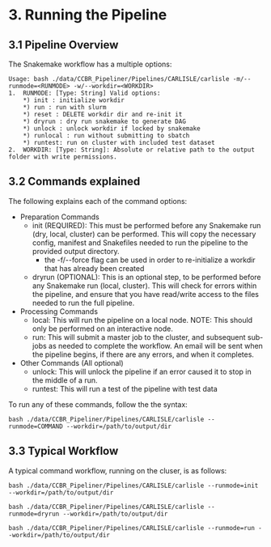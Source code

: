 # 3. Running the Pipeline

## 3.1 Pipeline Overview
The Snakemake workflow has a multiple options:
```
Usage: bash ./data/CCBR_Pipeliner/Pipelines/CARLISLE/carlisle -m/--runmode=<RUNMODE> -w/--workdir=<WORKDIR>
1.  RUNMODE: [Type: String] Valid options:
    *) init : initialize workdir
    *) run : run with slurm
    *) reset : DELETE workdir dir and re-init it
    *) dryrun : dry run snakemake to generate DAG
    *) unlock : unlock workdir if locked by snakemake
    *) runlocal : run without submitting to sbatch
    *) runtest: run on cluster with included test dataset
2.  WORKDIR: [Type: String]: Absolute or relative path to the output folder with write permissions.
```

## 3.2 Commands explained
The following explains each of the command options:

- Preparation Commands
    - init (REQUIRED): This must be performed before any Snakemake run (dry, local, cluster) can be performed. This will copy the necessary config, manifest and Snakefiles needed to run the pipeline to the provided output directory.
        - the -f/--force flag can be used in order to re-initialize a workdir that has already been created 
    - dryrun (OPTIONAL): This is an optional step, to be performed before any Snakemake run (local, cluster). This will check for errors within the pipeline, and ensure that you have read/write access to the files needed to run the full pipeline.
- Processing Commands
    - local: This will run the pipeline on a local node. NOTE: This should only be performed on an interactive node.
    - run: This will submit a master job to the cluster, and subsequent sub-jobs as needed to complete the workflow. An email will be sent when the pipeline begins, if there are any errors, and when it completes.
- Other Commands (All optional)
    - unlock: This will unlock the pipeline if an error caused it to stop in the middle of a run.
    - runtest: This will run a test of the pipeline with test data

To run any of these commands, follow the the syntax:
```
bash ./data/CCBR_Pipeliner/Pipelines/CARLISLE/carlisle --runmode=COMMAND --workdir=/path/to/output/dir
```

## 3.3 Typical Workflow
A typical command workflow, running on the cluser, is as follows:
```
bash ./data/CCBR_Pipeliner/Pipelines/CARLISLE/carlisle --runmode=init --workdir=/path/to/output/dir

bash ./data/CCBR_Pipeliner/Pipelines/CARLISLE/carlisle --runmode=dryrun --workdir=/path/to/output/dir

bash ./data/CCBR_Pipeliner/Pipelines/CARLISLE/carlisle --runmode=run --workdir=/path/to/output/dir
```